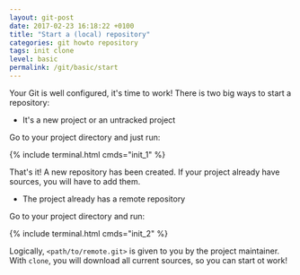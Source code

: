 ```yaml
---
layout: git-post
date: 2017-02-23 16:18:22 +0100
title: "Start a (local) repository"
categories: git howto repository
tags: init clone
level: basic
permalink: /git/basic/start
---
```


Your Git is well configured, it's time to work! There is two big ways to start a repository:

- It's a new project or an untracked project

Go to your project directory and just run:

{% include terminal.html cmds="init_1" %}

That's it! A new repository has been created. If your project already have sources, you will have to add them.

- The project already has a remote repository

Go to your project directory and run:

{% include terminal.html cmds="init_2" %}

Logically, `<path/to/remote.git>` is given to you by the project maintainer.
With `clone`, you will download all current sources, so you can start ot work!
